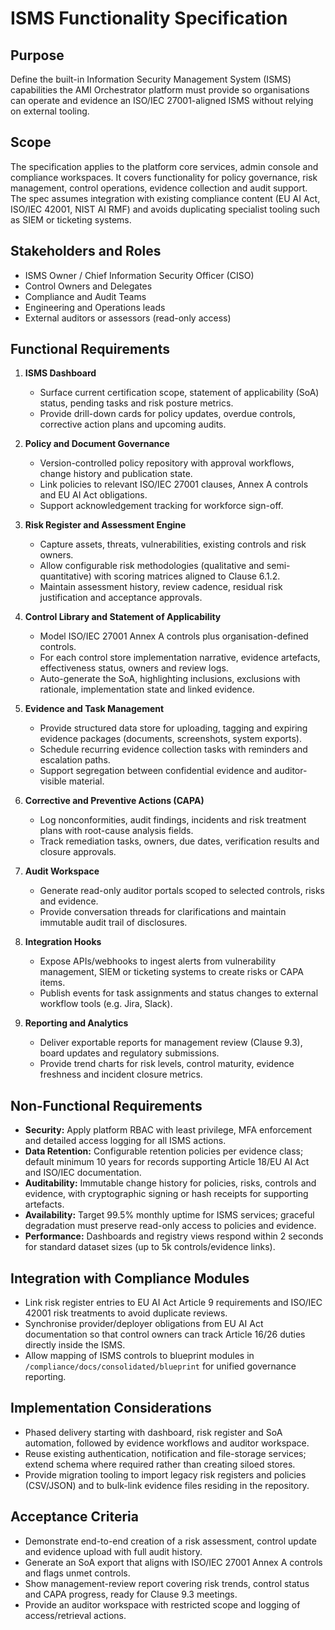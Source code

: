 # ISMS Functionality Specification

## Purpose

Define the built-in Information Security Management System (ISMS) capabilities the AMI Orchestrator platform must provide so organisations can operate and evidence an ISO/IEC 27001-aligned ISMS without relying on external tooling.

## Scope

The specification applies to the platform core services, admin console and compliance workspaces. It covers functionality for policy governance, risk management, control operations, evidence collection and audit support. The spec assumes integration with existing compliance content (EU AI Act, ISO/IEC 42001, NIST AI RMF) and avoids duplicating specialist tooling such as SIEM or ticketing systems.

## Stakeholders and Roles

* ISMS Owner / Chief Information Security Officer (CISO)
* Control Owners and Delegates
* Compliance and Audit Teams
* Engineering and Operations leads
* External auditors or assessors (read-only access)

## Functional Requirements

1. **ISMS Dashboard**
   * Surface current certification scope, statement of applicability (SoA) status, pending tasks and risk posture metrics.
   * Provide drill-down cards for policy updates, overdue controls, corrective action plans and upcoming audits.

2. **Policy and Document Governance**
   * Version-controlled policy repository with approval workflows, change history and publication state.
   * Link policies to relevant ISO/IEC 27001 clauses, Annex A controls and EU AI Act obligations.
   * Support acknowledgement tracking for workforce sign-off.

3. **Risk Register and Assessment Engine**
   * Capture assets, threats, vulnerabilities, existing controls and risk owners.
   * Allow configurable risk methodologies (qualitative and semi-quantitative) with scoring matrices aligned to Clause 6.1.2.
   * Maintain assessment history, review cadence, residual risk justification and acceptance approvals.

4. **Control Library and Statement of Applicability**
   * Model ISO/IEC 27001 Annex A controls plus organisation-defined controls.
   * For each control store implementation narrative, evidence artefacts, effectiveness status, owners and review logs.
   * Auto-generate the SoA, highlighting inclusions, exclusions with rationale, implementation state and linked evidence.

5. **Evidence and Task Management**
   * Provide structured data store for uploading, tagging and expiring evidence packages (documents, screenshots, system exports).
   * Schedule recurring evidence collection tasks with reminders and escalation paths.
   * Support segregation between confidential evidence and auditor-visible material.

6. **Corrective and Preventive Actions (CAPA)**
   * Log nonconformities, audit findings, incidents and risk treatment plans with root-cause analysis fields.
   * Track remediation tasks, owners, due dates, verification results and closure approvals.

7. **Audit Workspace**
   * Generate read-only auditor portals scoped to selected controls, risks and evidence.
   * Provide conversation threads for clarifications and maintain immutable audit trail of disclosures.

8. **Integration Hooks**
   * Expose APIs/webhooks to ingest alerts from vulnerability management, SIEM or ticketing systems to create risks or CAPA items.
   * Publish events for task assignments and status changes to external workflow tools (e.g. Jira, Slack).

9. **Reporting and Analytics**
   * Deliver exportable reports for management review (Clause 9.3), board updates and regulatory submissions.
   * Provide trend charts for risk levels, control maturity, evidence freshness and incident closure metrics.

## Non-Functional Requirements

* **Security:** Apply platform RBAC with least privilege, MFA enforcement and detailed access logging for all ISMS actions.
* **Data Retention:** Configurable retention policies per evidence class; default minimum 10 years for records supporting Article 18/EU AI Act and ISO/IEC documentation.
* **Auditability:** Immutable change history for policies, risks, controls and evidence, with cryptographic signing or hash receipts for supporting artefacts.
* **Availability:** Target 99.5% monthly uptime for ISMS services; graceful degradation must preserve read-only access to policies and evidence.
* **Performance:** Dashboards and registry views respond within 2 seconds for standard dataset sizes (up to 5k controls/evidence links).

## Integration with Compliance Modules

* Link risk register entries to EU AI Act Article 9 requirements and ISO/IEC 42001 risk treatments to avoid duplicate reviews.
* Synchronise provider/deployer obligations from EU AI Act documentation so that control owners can track Article 16/26 duties directly inside the ISMS.
* Allow mapping of ISMS controls to blueprint modules in `/compliance/docs/consolidated/blueprint` for unified governance reporting.

## Implementation Considerations

* Phased delivery starting with dashboard, risk register and SoA automation, followed by evidence workflows and auditor workspace.
* Reuse existing authentication, notification and file-storage services; extend schema where required rather than creating siloed stores.
* Provide migration tooling to import legacy risk registers and policies (CSV/JSON) and to bulk-link evidence files residing in the repository.

## Acceptance Criteria

* Demonstrate end-to-end creation of a risk assessment, control update and evidence upload with full audit history.
* Generate an SoA export that aligns with ISO/IEC 27001 Annex A controls and flags unmet controls.
* Show management-review report covering risk trends, control status and CAPA progress, ready for Clause 9.3 meetings.
* Provide an auditor workspace with restricted scope and logging of access/retrieval actions.
